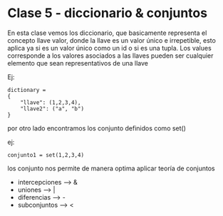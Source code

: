 # Clase 5 - diccionario & conjuntos

En esta clase vemos los diccionario, que basicamente representa el concepto llave valor, donde la llave es un valor único e irrepetible, 
esto aplica ya si es un valor único como un id o si es una tupla. Los values corresponde a los valores asociados a las llaves
pueden ser cualquier elemento que sean representativos de una llave

Ej:

```
dictionary = 
{
    "llave": (1,2,3,4),
    "llave2": ("a", "b")
}
```


por otro lado encontramos los conjunto definidos como
set()

ej:
```
conjunto1 = set(1,2,3,4)
```


los conjunto nos permite de manera optima aplicar teoría de conjuntos
 - intercepciones --> &
 - uniones --> |
 - diferencias --> -
 - subconjuntos --> <